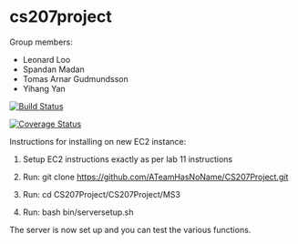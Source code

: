 # cs207project
Group members:
- Leonard Loo
- Spandan Madan
- Tomas Arnar Gudmundsson
- Yihang Yan

[![Build Status](https://travis-ci.org/ATeamHasNoName/CS207Project.svg?branch=master)](https://travis-ci.org/ATeamHasNoName/CS207Project)

[![Coverage Status](https://coveralls.io/repos/github/ATeamHasNoName/CS207Project/badge.svg?branch=master&test=1)](https://coveralls.io/github/ATeamHasNoName/CS207Project?branch=master&test=1)

Instructions for installing on new EC2 instance:

1) Setup EC2 instructions exactly as per lab 11 instructions

2) Run: git clone https://github.com/ATeamHasNoName/CS207Project.git

3) Run: cd CS207Project/CS207Project/MS3

4) Run: bash bin/serversetup.sh

The server is now set up and you can test the various functions.
